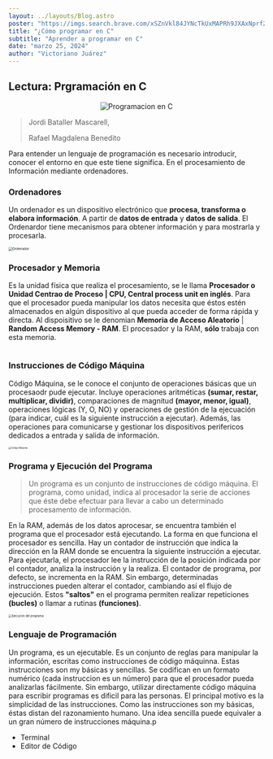 ```yaml
---
layout: ../layouts/Blog.astro
poster: "https://imgs.search.brave.com/xSZnVkl84JYNcTkUxMAPRh9JXAxNprf2MdvAqhwWTtU/rs:fit:860:0:0/g:ce/aHR0cHM6Ly93YWxs/cGFwZXJjYXZlLmNv/bS93cC93cDMyOTUy/NTIuanBn"
title: "¿Cómo programar en C"
subtitle: "Aprender a programar en C"
date: "marzo 25, 2024"
author: "Victoriano Juárez"
---
```


## Lectura: Prgramaci&oacute;n en C

<div align="center">
<img title="Programacion en C" src="https://mx.all.biz/img/mx/catalog/32273.jpeg" alt="Programacion en C" style="zoom: 100%;" />
</div>

> Jordi Bataller Mascarell, 
> 
> Rafael Magdalena Benedito

Para entender un lenguaje de programación es necesario introducir, conocer el entorno en que este tiene significa. En el procesamiento de Información mediante ordenadores.

### Ordenadores

Un ordenador es un dispositivo electrónico que **procesa, transforma o elabora información**. A partir de **datos de entrada** y **datos de salida**.
El Ordenardor tiene mecanismos para obtener información y para mostrarla y procesarla.

<img title="" src="https://images.unsplash.com/photo-1598986646512-9330bcc4c0dc?w=500&auto=format&fit=crop&q=60&ixlib=rb-4.0.3&ixid=M3wxMjA3fDB8MHxzZWFyY2h8M3x8Y29wdXRhZG9yYXN8ZW58MHx8MHx8fDA%3D" alt="Ordenador" style="zoom:47%;" >

### Procesador y Memoria

Es la unidad física que realiza el procesamiento, se le llama **Procesador o Unidad Centrao de Proceso  | __CPU, Central process unit en inglés__**. Para que el procesador pueda manipular los datos necesita que éstos estén almacenados en algún dispositivo al que pueda acceder de forma rápida y directa. Al dispoisitivo se le denomian **Memoria de Acceso Aleatorio** | **Random Access Memory - RAM**. El procesador y la RAM, **sólo** trabaja con esta memoria.

<img title="" src="https://images.unsplash.com/photo-1627281795244-0f5db916344a?w=500&auto=format&fit=crop&q=60&ixlib=rb-4.0.3&ixid=M3wxMjA3fDB8MHxzZWFyY2h8MTZ8fGNwdSUyMGFuZCUyMHJhbXxlbnwwfHwwfHx8MA%3D%3D" alt="" style="zoom:57%;">

### Instrucciones de Código Máquina

Código Máquina, se le conoce el conjunto de operaciones básicas que un procesaodr pude ejecutar. Incluye operaciones aritméticas **(sumar, restar, multiplicar, dividir)**, comparaciones de magnitud **(mayor, menor, igual)**, operaciones lógicas (Y, O, NO) y operaciones de gestión de la ejecuación (para indicar, cuál es la siguiente instrucción a ejecutar). Además, las operaciones para comunicarse y gestionar los dispositivos perifericos dedicados a entrada y salida de información.

<img title="" src="https://images.unsplash.com/photo-1558986377-c44f6a2b50f0?q=80&w=987&auto=format&fit=crop&ixlib=rb-4.0.3&ixid=M3wxMjA3fDB8MHxwaG90by1wYWdlfHx8fGVufDB8fHx8fA%3D%3D" alt="Código Máquina" style="zoom:30%;">

### Programa y Ejecución del Programa

> Un programa es un conjunto de instrucciones de código máquina. El programa, como unidad, indica al procesador la serie de acciones que éste debe efectuar para llevar a cabo un determinado procesamento de información.

En la RAM, además de los datos aprocesar, se encuentra también el programa que el procesador está ejecutando. La forma en que funciona el procesador es sencilla. Hay un contador de instrucción que indica la dirección en la RAM donde se encuentra la siguiente instrucción a ejecutar. Para ejecutarla, el procesador lee la instrucción de la posición indicada por el contador, analiza la instrucción y la realiza. El contador de programa, por defecto, se incrementa en la RAM. Sin embargo, determinadas instrucciones pueden alterar el contador, cambiando así el flujo de ejecución. Estos **"saltos"** en el programa permiten realizar repeticiones **(bucles)**  o llamar a rutinas **(funciones)**.

<img title="" src="https://images.unsplash.com/photo-1608742213509-815b97c30b36?q=80&w=1170&auto=format&fit=crop&ixlib=rb-4.0.3&ixid=M3wxMjA3fDB8MHxwaG90by1wYWdlfHx8fGVufDB8fHx8fA%3D%3D" alt="Ejecución del programa" style="zoom: 40%;">

### Lenguaje de Programaci&oacute;n

Un programa, es un ejecutable. Es un conjunto de reglas para manipular la información, escritas como instrucciones de código máquinna. Estas instrucciones son my básicas y sencillas. Se codifican en un formato numérico (cada instruccion es un número) para que el procesador pueda analizarlas fácilmente. Sin embargo, utilizar directamente código máquina para escribir programas es dificil para las personas. El principal motivo es la simplicidad de las instrucciones. Como las instrucciones son my básicas, éstas distan del razonamiento humano. Una idea sencilla puede equivaler a un gran número de instrucciones máquina.p

- Terminal
- Editor de Código

